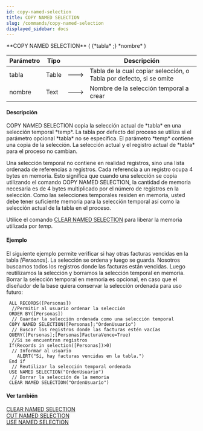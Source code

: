 ```yaml
---
id: copy-named-selection
title: COPY NAMED SELECTION
slug: /commands/copy-named-selection
displayed_sidebar: docs
---
```


<!--REF #_command_.COPY NAMED SELECTION.Syntax-->**COPY NAMED SELECTION** ( {*tabla* ;} *nombre* )<!-- END REF-->
<!--REF #_command_.COPY NAMED SELECTION.Params-->
| Parámetro | Tipo |  | Descripción |
| --- | --- | --- | --- |
| tabla | Table | &#x1F852; | Tabla de la cual copiar selección, o Tabla por defecto, si se omite |
| nombre | Text | &#x1F852; | Nombre de la selección temporal a crear |

<!-- END REF-->

#### Descripción 

<!--REF #_command_.COPY NAMED SELECTION.Summary-->COPY NAMED SELECTION copia la selección actual de *tabla* en una selección temporal *temp*.<!-- END REF--> La tabla por defecto del proceso se utiliza si el parámetro opcional *tabla* no se especifica. El parámetro *temp* contiene una copia de la selección. La selección actual y el registro actual de *tabla* para el proceso no cambian.

Una selección temporal no contiene en realidad registros, sino una lista ordenada de referencias a registros. Cada referencia a un registro ocupa 4 bytes en memoria. Esto significa que cuando una selección se copia utilizando el comando COPY NAMED SELECTION, la cantidad de memoria necesaria es de 4 bytes multiplicado por el número de registros en la selección. Como las selecciones temporales residen en memoria, usted debe tener suficiente memoria para la selección temporal así como la selección actual de la tabla en el proceso.

Utilice el comando [CLEAR NAMED SELECTION](clear-named-selection.md "CLEAR NAMED SELECTION") para liberar la memoria utilizada por *temp*.

#### Ejemplo 

El siguiente ejemplo permite verificar si hay otras facturas vencidas en la tabla *\[Personas*\]. La selección se ordena y luego se guarda. Nosotros buscamos todos los registros donde las facturas están vencidas. Luego reutilizamos la selección y borramos la selección temporal en memoria. Borrar la selección temporal en memoria es opcional, en caso que el diseñador de la base quiera conservar la selección ordenada para uso futuro:

```4d
 ALL RECORDS([Personas])
  //Permitir al usuario ordenar la selección
 ORDER BY([Personas])
  // Guardar la selección ordenada como una selección temporal
 COPY NAMED SELECTION([Personas];"OrdenUsuario")
  // Buscar los registros donde las facturas estén vacías
 QUERY([Personas];[Personas]FacturaVence=True)
  //Si se encuentran registros
 If(Records in selection([Personas])>0)
  // Informar al usuario
    ALERT("Sí, hay facturas vencidas en la tabla.")
 End if
  // Reutilizar la selección temporal ordenada
 USE NAMED SELECTION("OrdenUsuario")
  // Borrar la selección de la memoria
 CLEAR NAMED SELECTION("OrdenUsuario")
```

#### Ver también 

[CLEAR NAMED SELECTION](clear-named-selection.md)  
[CUT NAMED SELECTION](cut-named-selection.md)  
[USE NAMED SELECTION](use-named-selection.md)  